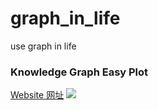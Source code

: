 # graph_in_life
use graph in life 

### Knowledge Graph Easy Plot
[Website 网址](https://kevin-meng-graph-in-life-knowledge-graph-easy-plotapp-4mqx3g.streamlitapp.com/)
![]("./pics/pics.png")